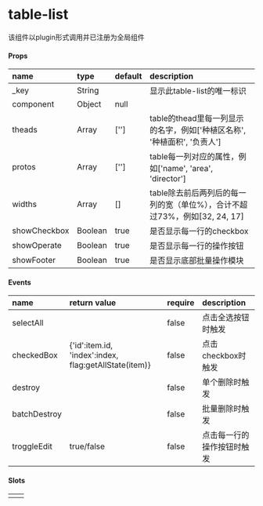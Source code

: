 # table-list

该组件以plugin形式调用并已注册为全局组件

#### Props

| name | type | default | description |
| :--- | :--- | :--- | :--- |
| \_key | String |  | 显示此table-list的唯一标识 |
| component | Object | null |  |
| theads | Array | \[''\] | table的thead里每一列显示的名字，例如\['种植区名称', '种植面积', '负责人'\] |
| protos | Array | \[''\] | table每一列对应的属性，例如\['name', 'area', 'director'\] |
| widths | Array | \[\] | table除去前后两列后的每一列的宽（单位%），合计不超过73%，例如\[32, 24, 17\] |
| showCheckbox | Boolean | true | 是否显示每一行的checkbox |
| showOperate | Boolean | true | 是否显示每一行的操作按钮 |
| showFooter | Boolean | true | 是否显示底部批量操作模块 |

#### Events

| name | return value | require | description |
| :--- | :--- | :--- | :--- |
| selectAll |  | false | 点击全选按钮时触发 |
| checkedBox | {'id':item.id, 'index':index, flag:getAllState\(item\)} | false | 点击checkbox时触发 |
| destroy |  | false | 单个删除时触发 |
| batchDestroy |  | false | 批量删除时触发 |
| troggleEdit | true/false | false | 点击每一行的操作按钮时触发 |

#### Slots

|  |  |
| :--- | :--- |
|  |  |



